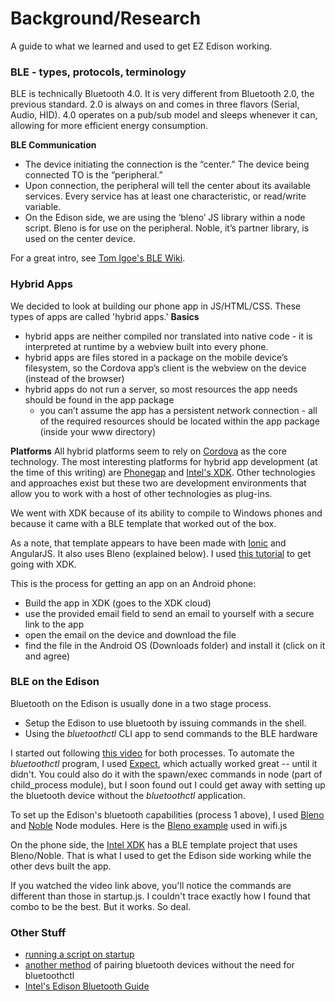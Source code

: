 # Background/Research
A guide to what we learned and used to get EZ Edison working.


### BLE - types, protocols, terminology
BLE is technically Bluetooth 4.0. It is very different from Bluetooth 2.0, the previous standard. 2.0 is always on and comes in three flavors (Serial, Audio, HID). 4.0 operates on a pub/sub model and sleeps whenever it can, allowing for more efficient energy consumption.

**BLE Communication**
- The device initiating the connection is the “center.” The device being connected TO is the “peripheral.”
- Upon connection, the peripheral will tell the center about its available services. Every service has at least one characteristic, or read/write variable. 
- On the Edison side, we are using the ‘bleno’ JS library within a node script. Bleno is for use on the peripheral. Noble, it’s partner library, is used on the center device. 

For a great intro, see [Tom Igoe's BLE Wiki](https://github.com/tigoe/BLEDocs/wiki). 


### Hybrid Apps
We decided to look at building our phone app in JS/HTML/CSS. These types of apps are called 'hybrid apps.'
**Basics**

- hybrid apps are neither compiled nor translated into native code - it is interpreted at runtime by a webview built into every phone.
- hybrid apps are files stored in a package on the mobile device’s filesystem, so the Cordova app’s client is the webview on the device (instead of the browser)
- hybrid apps do not run a server, so most resources the app needs should be found in the app package 
  - you can’t assume the app has a persistent network connection - all of the required resources should be located within the app package (inside your www directory)

**Platforms**
All hybrid platforms seem to rely on [Cordova](https://cordova.apache.org/) as the core technology. The most interesting platforms for hybrid app development (at the time of this writing) are [Phonegap](http://phonegap.com/) and [Intel's XDK](https://software.intel.com/en-us/intel-xdk). Other technologies and approaches exist but these two are development environments that allow you to work with a host of other technologies as plug-ins. 

We went with XDK because of its ability to compile to Windows phones and because it came with a BLE template that worked out of the box.

As a note, that template appears to have been made with [Ionic](http://ionic.io/) and AngularJS. It also uses Bleno (explained below). I used [this tutorial](https://software.intel.com/en-us/xdk/docs/intel-xdk-guided-tutorial) to get going with XDK. 

This is the process for getting an app on an Android phone:
- Build the app in XDK (goes to the XDK cloud)
- use the provided email field to send an email to yourself with a secure link to the app
- open the email on the device and download the file
- find the file in the Android OS (Downloads folder) and install it (click on it and agree)


### BLE on the Edison
Bluetooth on the Edison is usually done in a two stage process.
- Setup the Edison to use bluetooth by issuing commands in the shell. 
- Using the *bluetoothctl* CLI app to send commands to the BLE hardware

I started out following [this video](https://www.youtube.com/watch?v=R2M41n6fyiI) for both processes. To automate the *bluetoothctl* program, I used [Expect](http://linux.die.net/man/1/expect), which actually worked great -- until it didn't. You could also do it with the spawn/exec commands in node (part of child_process module), but I soon found out I could get away with setting up the bluetooth device without the *bluetoothctl* application. 

To set up the Edison's bluetooth capabilities (process 1 above), I used [Bleno](https://github.com/sandeepmistry/bleno) and [Noble](https://github.com/sandeepmistry/noble) Node modules. Here is the [Bleno example](https://github.com/sandeepmistry/bleno/tree/master/examples/echo) used in wifi.js

On the phone side, the [Intel XDK](https://software.intel.com/en-us/intel-xdk) has a BLE template project that uses Bleno/Noble. That is what I used to get the Edison side working while the other devs built the app. 

If you watched the video link above, you'll notice the commands are different than those in startup.js. I couldn't trace exactly how I found that combo to be the best. But it works. So deal. 

### Other Stuff
* [running a script on startup](http://stephaniemoyerman.com/?p=41)
* [another method](https://communities.intel.com/message/292975#292975) of pairing bluetooth devices without the need for bluetoothctl 
* [Intel's Edison Bluetooth Guide](http://www.intel.com/content/dam/support/us/en/documents/edison/sb/edisonbluetooth_331704007.pdf)
